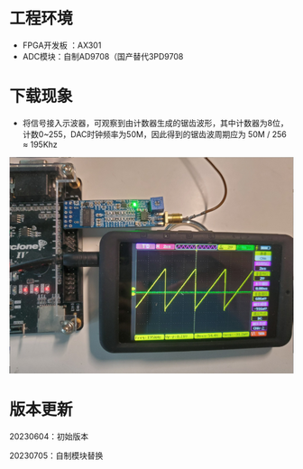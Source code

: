 # 工程环境

+ FPGA开发板 ：AX301
+ ADC模块：自制AD9708（国产替代3PD9708



# 下载现象

- 将信号接入示波器，可观察到由计数器生成的锯齿波形，其中计数器为8位，计数0~255，DAC时钟频率为50M，因此得到的锯齿波周期应为 50M / 256 ≈ 195Khz

![Finish](Finish.png)



# 版本更新

20230604：初始版本

20230705：自制模块替换
